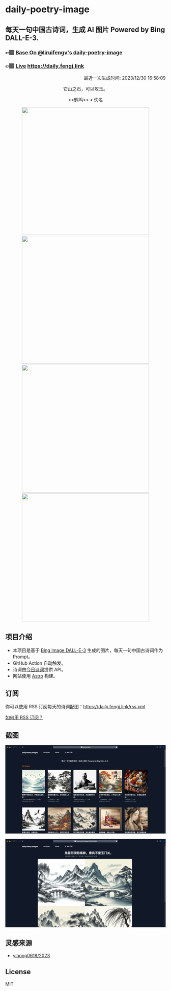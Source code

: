 
# daily-poetry-image

## 每天一句中国古诗词，生成 AI 图片 Powered by Bing DALL-E-3.

### 👉🏽 [Base On @liruifengv's daily-poetry-image](https://github.com/liruifengv/daily-poetry-image)

### 👉🏽 [Live](https://daily.fengj.link) https://daily.fengj.link

<p align="right">
  最近一次生成时间: 2023/12/30 16:58:09
</p>
<p align="center">
它山之石，可以攻玉。
</p>
<p align="center">
<<鹤鸣>> • 佚名
</p>
<p align="center">
<img src="https://tse1.mm.bing.net/th/id/OIG.kghQXjbgZu7mtF6WacZ3" height="400" width="400" />
<img src="https://tse1.mm.bing.net/th/id/OIG.6ysxlnyENlrKmB4zWwV3" height="400" width="400" />
<img src="https://tse2.mm.bing.net/th/id/OIG.tKywZAzMqVTb_3jbd_o2" height="400" width="400" />
<img src="https://tse2.mm.bing.net/th/id/OIG.pxsTnAn9CWA9hrt9twpi" height="400" width="400" />
</p>

## 项目介绍

-   本项目是基于 [Bing Image DALL-E-3](https://www.bing.com/images/create) 生成的图片，每天一句中国古诗词作为 Prompt。
-   GitHub Action 自动触发。
-   诗词由[今日诗词](https://www.jinrishici.com/)提供 API。
-   网站使用 [Astro](https://astro.build) 构建。

## 订阅

你可以使用 RSS 订阅每天的诗词配图：https://daily.fengj.link/rss.xml

[如何用 RSS 订阅？](https://zhuanlan.zhihu.com/p/55026716)

## 截图

![图片列表](./screenshots/Snipaste_2023-12-28_21-00-26.png)

![图片详情](./screenshots/Snipaste_2023-12-28_21-00-53.png)

## 灵感来源

-   [yihong0618/2023](https://github.com/yihong0618/2023)

## License

MIT
